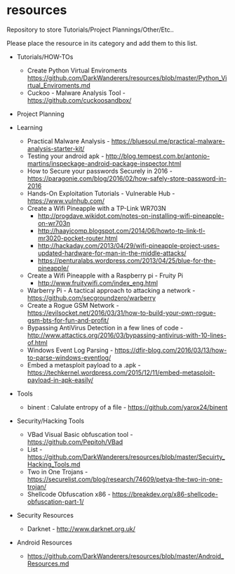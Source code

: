 # resources
Repository to store Tutorials/Project Plannings/Other/Etc..

Please place the resource in its category and add them to this list.

* Tutorials/HOW-TOs
  * Create Python Virtual Enviroments https://github.com/DarkWanderers/resources/blob/master/Python_Virtual_Enviroments.md
  * Cuckoo - Malware Analysis Tool - https://github.com/cuckoosandbox/
* Project Planning


* Learning
  * Practical Malware Analysis - https://bluesoul.me/practical-malware-analysis-starter-kit/ 
  * Testing your android apk - http://blog.tempest.com.br/antonio-martins/inspeckage-android-package-inspector.html 
  * How to Secure your passwords Securely in 2016 - https://paragonie.com/blog/2016/02/how-safely-store-password-in-2016 
  * Hands-On Exploitation Tutorials - Vulnerable Hub - https://www.vulnhub.com/
  * Create a Wifi Pineapple with a TP-Link WR703N
    * http://progdave.wikidot.com/notes-on-installing-wifi-pineapple-on-wr703n
    * http://haayicomp.blogspot.com/2014/06/howto-tp-link-tl-mr3020-pocket-router.html
    * http://hackaday.com/2013/04/29/wifi-pineapple-project-uses-updated-hardware-for-man-in-the-middle-attacks/
    * https://penturalabs.wordpress.com/2013/04/25/blue-for-the-pineapple/
  * Create a Wifi Pineapple with a Raspberry pi - Fruity Pi
    * http://www.fruitywifi.com/index_eng.html 
  * Warberry Pi -  A tactical approach to attacking a network -  https://github.com/secgroundzero/warberry
  * Create a Rogue GSM Network - https://evilsocket.net/2016/03/31/how-to-build-your-own-rogue-gsm-bts-for-fun-and-profit/
  * Bypassing AntiVirus Detection in a few lines of code - http://www.attactics.org/2016/03/bypassing-antivirus-with-10-lines-of.html
  * Windows Event Log Parsing - https://dfir-blog.com/2016/03/13/how-to-parse-windows-eventlog/ 
  * Embed a metasploit payload to a .apk - https://techkernel.wordpress.com/2015/12/11/embed-metasploit-payload-in-apk-easily/
  
* Tools
  * binent : Calulate entropy of a file - https://github.com/yarox24/binent 


* Security/Hacking Tools
  * VBad Visual Basic obfuscation tool - https://github.com/Pepitoh/VBad 
  * List - https://github.com/DarkWanderers/resources/blob/master/Secuirty_Hacking_Tools.md
  * Two in One Trojans - https://securelist.com/blog/research/74609/petya-the-two-in-one-trojan/
  * Shellcode Obfuscation x86 - https://breakdev.org/x86-shellcode-obfuscation-part-1/
  
* Security Resources
  * Darknet - http://www.darknet.org.uk/

* Android Resources
  *  https://github.com/DarkWanderers/resources/blob/master/Android_Resources.md 
